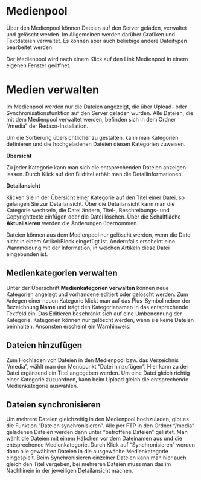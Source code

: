 # Medienpool

Über den Medienpool können Dateien auf den Server geladen, verwaltet und gelöscht werden. Im Allgemeinen werden darüber Grafiken und Textdateien verwaltet. Es können aber auch beliebige andere Dateitypen bearbeitet werden.

Der Medienpool wird nach einem Klick auf den Link Medienpool in einem eigenen Fenster geöffnet.

# Medien verwalten

Im Medienpool werden nur die Dateien angezeigt, die über Upload- oder Synchronisationsfunktion auf den Server geladen wurden. Alle Dateien, die mit dem Medienpool verwaltet werden, befinden sich in dem Ordner “/media” der Redaxo-Installation.

Um die Sortierung übersichtlicher zu gestalten, kann man Kategorien definieren und die hochgeladenen Dateien diesen Kategorien zuweisen. 

**Übersicht**

Zu jeder Kategorie kann man sich die entsprechenden Dateien anzeigen lassen. Durch Klick auf den Bildtitel erhält man die Detailinformationen.

**Detailansicht**

Klicken Sie in der Übersicht einer Kategorie auf den Titel einer Datei, so gelangen Sie zur Detailansicht.
Über die Detailansicht kann man die Kategorie wechseln, die Datei ändern, Titel-, Beschreibungs- und Copyrighttexte einfügen oder die Datei löschen. Über die Schaltfläche **Aktualisieren** werden die Änderungen übernommen. 

Dateien können aus dem Medienpool nur gelöscht werden, wenn die Datei nicht in einem Artikel/Block eingefügt ist. Andernfalls erscheint eine Warnmeldung mit der Information, in welchen Artikeln diese Datei eingebunden ist.

## Medienkategorien verwalten

Unter der Überschrift **Medienkategorien verwalten** können neue Kategorien angelegt und vorhandene editiert oder gelöscht werden. Zum Anlegen einer neuen Kategorie klickt man auf das Plus-Symbol neben der Bezeichnung **Name** und trägt den Kategorienamen in das entsprechende Textfeld ein. Das Editieren beschränkt sich auf eine Umbenennung der Kategorie. Kategorien können nur gelöscht werden, wenn sie keine Dateien beinhalten. Ansonsten erscheint ein Warnhinweis.

## Dateien hinzufügen

Zum Hochladen von Dateien in den Medienpool bzw. das Verzeichnis “/media”, wählt man den Menüpunkt “Datei hinzufügen”. Hier kann zu der Datei ergänzend ein Titel angegeben werden. Um eine Datei gleich richtig einer Kategorie zuzuordnen, kann beim Upload gleich die entsprechende Medienkategorie auswählen.

## Dateien synchronisieren

Um mehrere Dateien gleichzeitig in den Medienpool hochzuladen, gibt es die Funktion “Dateien synchronisieren”. Alle per FTP in den Ordner “/media” geladenen Dateien werden dann unter “betroffene Dateien” gelistet. Man wählt die Dateien mit einem Häkchen vor dem Dateinamen aus und die entsprechende Medienkategorie. Durch Klick auf “Synchronisieren” werden dann alle gewählten Dateien in die ausgewählte Medienkategorie eingespielt. Beim Synchronisieren einzelner Dateien kann man hier auch gleich den Titel vergeben, bei mehreren Dateien muss man das im Nachhinein in der jeweiligen Detailansicht machen.
